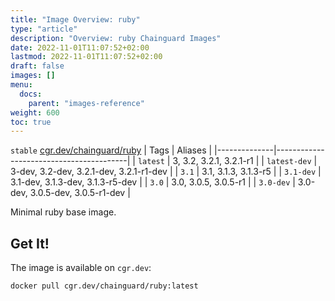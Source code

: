 ```yaml
---
title: "Image Overview: ruby"
type: "article"
description: "Overview: ruby Chainguard Images"
date: 2022-11-01T11:07:52+02:00
lastmod: 2022-11-01T11:07:52+02:00
draft: false
images: []
menu:
  docs:
    parent: "images-reference"
weight: 600
toc: true
---
```


`stable` [cgr.dev/chainguard/ruby](https://github.com/chainguard-images/images/tree/main/images/ruby)
| Tags         | Aliases                                 |
|--------------|-----------------------------------------|
| `latest`     | 3, 3.2, 3.2.1, 3.2.1-r1                 |
| `latest-dev` | 3-dev, 3.2-dev, 3.2.1-dev, 3.2.1-r1-dev |
| `3.1`        | 3.1, 3.1.3, 3.1.3-r5                    |
| `3.1-dev`    | 3.1-dev, 3.1.3-dev, 3.1.3-r5-dev        |
| `3.0`        | 3.0, 3.0.5, 3.0.5-r1                    |
| `3.0-dev`    | 3.0-dev, 3.0.5-dev, 3.0.5-r1-dev        |



Minimal ruby base image.

## Get It!

The image is available on `cgr.dev`:

```
docker pull cgr.dev/chainguard/ruby:latest
```
